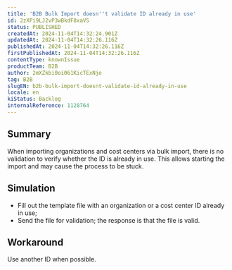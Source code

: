 ```yaml
---
title: 'B2B Bulk Import doesn''t validate ID already in use'
id: 2zXPi9LJ2vP3wBkdF8xaVS
status: PUBLISHED
createdAt: 2024-11-04T14:32:24.901Z
updatedAt: 2024-11-04T14:32:26.116Z
publishedAt: 2024-11-04T14:32:26.116Z
firstPublishedAt: 2024-11-04T14:32:26.116Z
contentType: knownIssue
productTeam: B2B
author: 2mXZkbi0oi061KicTExNjo
tag: B2B
slugEN: b2b-bulk-import-doesnt-validate-id-already-in-use
locale: en
kiStatus: Backlog
internalReference: 1128764
---
```


## Summary


When importing organizations and cost centers via bulk import, there is no validation to verify whether the ID is already in use. This allows starting the import and may cause the process to be stuck.


##

## Simulation



- Fill out the template file with an organization or a cost center ID already in use;
- Send the file for validation; the response is that the file is valid.


##

## Workaround


Use another ID when possible.




